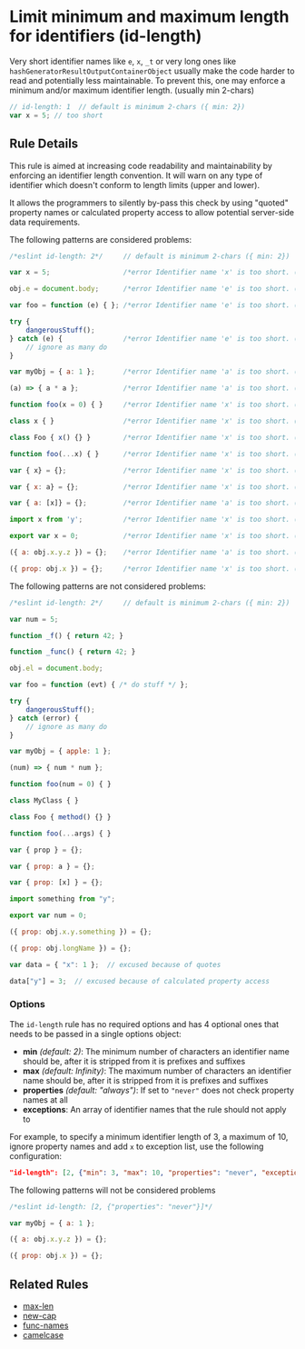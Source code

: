 # Limit minimum and maximum length for identifiers (id-length)

Very short identifier names like `e`, `x`, `_t` or very long ones like `hashGeneratorResultOutputContainerObject` usually make the code harder to read and potentially less maintainable. To prevent this, one may enforce a minimum and/or maximum identifier length. (usually min 2-chars)

```js
// id-length: 1  // default is minimum 2-chars ({ min: 2})
var x = 5; // too short
```

## Rule Details

This rule is aimed at increasing code readability and maintainability by enforcing an identifier length convention. It will warn on any type of identifier which doesn't conform to length limits (upper and lower).

It allows the programmers to silently by-pass this check by using "quoted" property names or calculated property access to allow potential server-side data requirements.

The following patterns are considered problems:

```js
/*eslint id-length: 2*/     // default is minimum 2-chars ({ min: 2})

var x = 5;                  /*error Identifier name 'x' is too short. (< 2)*/

obj.e = document.body;      /*error Identifier name 'e' is too short. (< 2)*/

var foo = function (e) { }; /*error Identifier name 'e' is too short. (< 2)*/

try {
    dangerousStuff();
} catch (e) {               /*error Identifier name 'e' is too short. (< 2)*/
    // ignore as many do
}

var myObj = { a: 1 };       /*error Identifier name 'a' is too short. (< 2)*/

(a) => { a * a };           /*error Identifier name 'a' is too short. (< 2)*/

function foo(x = 0) { }     /*error Identifier name 'x' is too short. (< 2)*/

class x { }                 /*error Identifier name 'x' is too short. (< 2)*/

class Foo { x() {} }        /*error Identifier name 'x' is too short. (< 2)*/

function foo(...x) { }      /*error Identifier name 'x' is too short. (< 2)*/

var { x} = {};              /*error Identifier name 'x' is too short. (< 2)*/

var { x: a} = {};           /*error Identifier name 'x' is too short. (< 2)*/

var { a: [x]} = {};         /*error Identifier name 'a' is too short. (< 2)*/

import x from 'y';          /*error Identifier name 'x' is too short. (< 2)*/

export var x = 0;           /*error Identifier name 'x' is too short. (< 2)*/

({ a: obj.x.y.z }) = {};    /*error Identifier name 'a' is too short. (< 2)*/ /*error Identifier name 'z' is too short. (< 2)*/

({ prop: obj.x }) = {};     /*error Identifier name 'x' is too short. (< 2)*/

```

The following patterns are not considered problems:

```js
/*eslint id-length: 2*/     // default is minimum 2-chars ({ min: 2})

var num = 5;

function _f() { return 42; }

function _func() { return 42; }

obj.el = document.body;

var foo = function (evt) { /* do stuff */ };

try {
    dangerousStuff();
} catch (error) {
    // ignore as many do
}

var myObj = { apple: 1 };

(num) => { num * num };

function foo(num = 0) { }

class MyClass { }

class Foo { method() {} }

function foo(...args) { }

var { prop } = {};

var { prop: a } = {};

var { prop: [x] } = {};

import something from "y";

export var num = 0;

({ prop: obj.x.y.something }) = {};

({ prop: obj.longName }) = {};

var data = { "x": 1 };  // excused because of quotes

data["y"] = 3;  // excused because of calculated property access
```


### Options

The `id-length` rule has no required options and has 4 optional ones that needs to be passed in a single options object:

* **min** *(default: 2)*: The minimum number of characters an identifier name should be, after it is stripped from it is prefixes and suffixes
* **max** *(default: Infinity)*: The maximum number of characters an identifier name should be, after it is stripped from it is prefixes and suffixes
* **properties** *(default: "always")*: If set to `"never"` does not check property names at all
* **exceptions**: An array of identifier names that the rule should not apply to


For example, to specify a minimum identifier length of 3, a maximum of 10, ignore property names and add `x` to exception list, use the following configuration:

```json
"id-length": [2, {"min": 3, "max": 10, "properties": "never", "exceptions": ["x"]}]
```

The following patterns will not be considered problems

```js
/*eslint id-length: [2, {"properties": "never"}]*/

var myObj = { a: 1 };

({ a: obj.x.y.z }) = {};

({ prop: obj.x }) = {};
```

## Related Rules

* [max-len](max-len.md)
* [new-cap](new-cap.md)
* [func-names](func-names.md)
* [camelcase](camelcase.md)
